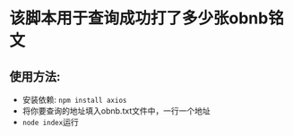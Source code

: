 # 该脚本用于查询成功打了多少张obnb铭文

## 使用方法:

- 安装依赖: ` npm install axios `
- 将你要查询的地址填入obnb.txt文件中，一行一个地址
- ` node index `运行
